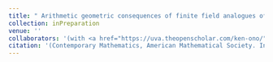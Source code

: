 ```yaml
---
title: " Arithmetic geometric consequences of finite field analogues of classical 2F1 and 3F2 hypergeometric function identities."
collection: inPreparation
venue: ''
collaborators: '(with <a href="https://uva.theopenscholar.com/ken-ono/" target=_blank>Ken Ono</a>) and <a href="https://eleanormcspirit.com/" target=_blank>Eleanor McSpirit</a>)'
citation: '(Contemporary Mathematics, American Mathematical Society. In Preparation.)'
---
```

